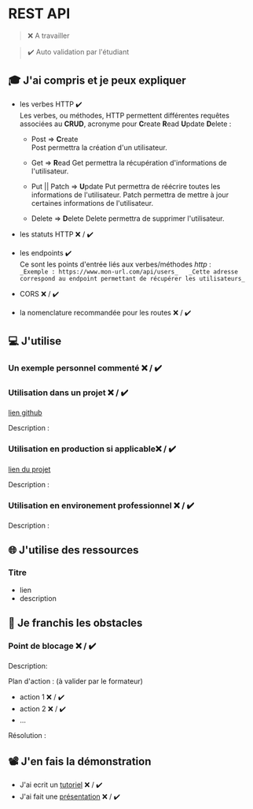 # REST API

> ❌ A travailler

> ✔️ Auto validation par l'étudiant

## 🎓 J'ai compris et je peux expliquer

- les verbes HTTP ✔️  
  Les verbes, ou méthodes, HTTP permettent différentes requêtes associées au **CRUD**, acronyme pour **C**reate **R**ead **U**pdate **D**elete :  
   - Post => **C**reate  
   Post permettra la création d'un utilisateur.

    - Get => **R**ead
    Get permettra la récupération d'informations de l'utilisateur.

    - Put || Patch => **U**pdate
    Put permettra de réécrire toutes les informations de l'utilisateur.
    Patch permettra de mettre à jour certaines informations de l'utilisateur.  

    - Delete => **D**elete
    Delete permettra de supprimer l'utilisateur.

- les statuts HTTP ❌ / ✔️
- les endpoints ✔️  
Ce sont les points d'entrée liés aux verbes/méthodes _http_ :  
`
_Exemple : https://www.mon-url.com/api/users_  
_Cette adresse correspond au endpoint permettant de récupérer les utilisateurs_
`  

- CORS ❌ / ✔️
- la nomenclature recommandée pour les routes ❌ / ✔️

## 💻 J'utilise

### Un exemple personnel commenté ❌ / ✔️

### Utilisation dans un projet ❌ / ✔️

[lien github](...)

Description :

### Utilisation en production si applicable❌ / ✔️

[lien du projet](...)

Description :

### Utilisation en environement professionnel ❌ / ✔️

Description :

## 🌐 J'utilise des ressources

### Titre

- lien
- description

## 🚧 Je franchis les obstacles

### Point de blocage ❌ / ✔️

Description:

Plan d'action : (à valider par le formateur)

- action 1 ❌ / ✔️
- action 2 ❌ / ✔️
- ...

Résolution :

## 📽️ J'en fais la démonstration

- J'ai ecrit un [tutoriel](...) ❌ / ✔️
- J'ai fait une [présentation](...) ❌ / ✔️
